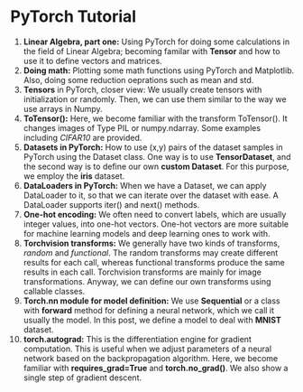 # PyTorch Tutorial
1) **Linear Algebra, part one:** Using PyTorch for doing some calculations in the field of Linear Algebra; becoming familar with **Tensor** and how to use it to define vectors and matrices.  
2) **Doing math:** Plotting some math functions using PyTorch and Matplotlib. Also, doing some reduction oeprations such as mean and std.
3) **Tensors** in PyTorch, closer view: We usually create tensors with initialization or randomly. Then, we can use them similar to the way we use arrays in Numpy.
4) **ToTensor():** Here, we become familiar with the transform ToTensor(). It changes images of Type PIL or numpy.ndarray. Some examples including *CIFAR10* are provided.
5) **Datasets in PyTorch:** How to use (x,y) pairs of the dataset samples in PyTorch using the Dataset class. One way is to use **TensorDataset**, and the second way is to define our own **custom Dataset**. For this purpose, we employ the **iris** dataset.
6) **DataLoaders in PyTorch:** When we have a Dataset, we can apply DataLoader to it, so that we can iterate over the dataset with ease. A DataLoader supports iter() and next() methods.
7) **One-hot encoding:** We often need to convert labels, which are usually integer values, into one-hot vectors. One-hot vectors are more suitable for machine learning models and deep learning ones to work with.
8) **Torchvision transforms:** We generally have two kinds of transforms, *random* and *functional*. The random transforms may create different results for each call, whereas functional transforms produce the same results in each call. Torchvision transforms are mainly for image transformations. Anyway, we can define our own transforms using callable classes.
9) **Torch.nn module for model definition:** We use **Sequential** or a class with **forward** method for defining a neural network, which we call it usually the model. In this post, we define a model to deal with **MNIST** dataset.
10) **torch.autograd:** This is the differentiation engine for gradient computation. This is useful when we adjust parameters of a neural network based on the backpropagation algorithm. Here, we become familiar with **requires_grad=True** and **torch.no_grad()**. We also show a single step of gradient descent.